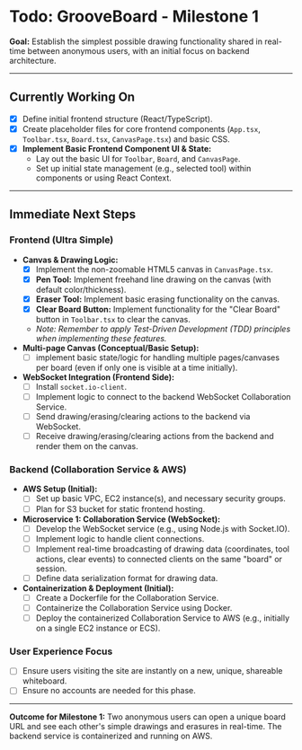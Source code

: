 # Todo: GrooveBoard - Milestone 1

**Goal:** Establish the simplest possible drawing functionality shared in real-time between anonymous users, with an initial focus on backend architecture.

---

## Currently Working On

* [x] Define initial frontend structure (React/TypeScript).
* [x] Create placeholder files for core frontend components (`App.tsx`, `Toolbar.tsx`, `Board.tsx`, `CanvasPage.tsx`) and basic CSS.
* [x] **Implement Basic Frontend Component UI & State:**
    * Lay out the basic UI for `Toolbar`, `Board`, and `CanvasPage`.
    * Set up initial state management (e.g., selected tool) within components or using React Context.

---

## Immediate Next Steps

### Frontend (Ultra Simple)

* **Canvas & Drawing Logic:**
    * [x] Implement the non-zoomable HTML5 canvas in `CanvasPage.tsx`.
    * [x] **Pen Tool:** Implement freehand line drawing on the canvas (with default color/thickness).
    * [x] **Eraser Tool:** Implement basic erasing functionality on the canvas.
    * [x] **Clear Board Button:** Implement functionality for the "Clear Board" button in `Toolbar.tsx` to clear the canvas.
    * *Note: Remember to apply Test-Driven Development (TDD) principles when implementing these features.*
* **Multi-page Canvas (Conceptual/Basic Setup):**
    * [ ] implement basic state/logic for handling multiple pages/canvases per board (even if only one is visible at a time initially).
* **WebSocket Integration (Frontend Side):**
    * [ ] Install `socket.io-client`.
    * [ ] Implement logic to connect to the backend WebSocket Collaboration Service.
    * [ ] Send drawing/erasing/clearing actions to the backend via WebSocket.
    * [ ] Receive drawing/erasing/clearing actions from the backend and render them on the canvas.

### Backend (Collaboration Service & AWS)

* **AWS Setup (Initial):**
    * [ ] Set up basic VPC, EC2 instance(s), and necessary security groups.
    * [ ] Plan for S3 bucket for static frontend hosting.
* **Microservice 1: Collaboration Service (WebSocket):**
    * [ ] Develop the WebSocket service (e.g., using Node.js with Socket.IO).
    * [ ] Implement logic to handle client connections.
    * [ ] Implement real-time broadcasting of drawing data (coordinates, tool actions, clear events) to connected clients on the same "board" or session.
    * [ ] Define data serialization format for drawing data.
* **Containerization & Deployment (Initial):**
    * [ ] Create a Dockerfile for the Collaboration Service.
    * [ ] Containerize the Collaboration Service using Docker.
    * [ ] Deploy the containerized Collaboration Service to AWS (e.g., initially on a single EC2 instance or ECS).

### User Experience Focus

* [ ] Ensure users visiting the site are instantly on a new, unique, shareable whiteboard.
* [ ] Ensure no accounts are needed for this phase.

---

**Outcome for Milestone 1:** Two anonymous users can open a unique board URL and see each other's simple drawings and erasures in real-time. The backend service is containerized and running on AWS.